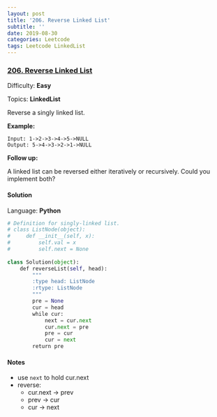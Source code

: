 ```yaml
---
layout: post
title: '206. Reverse Linked List'
subtitle: ''
date: 2019-08-30
categories: Leetcode
tags: Leetcode LinkedList
---
```

### [206\. Reverse Linked List](https://leetcode.com/problems/reverse-linked-list/)

Difficulty: **Easy**

Topics: **LinkedList**


Reverse a singly linked list.

**Example:**

```
Input: 1->2->3->4->5->NULL
Output: 5->4->3->2->1->NULL
```

**Follow up:**

A linked list can be reversed either iteratively or recursively. Could you implement both?


#### Solution

Language: **Python**

```python
# Definition for singly-linked list.
# class ListNode(object):
#     def __init__(self, x):
#         self.val = x
#         self.next = None
​
class Solution(object):
    def reverseList(self, head):
        """
        :type head: ListNode
        :rtype: ListNode
        """
        pre = None
        cur = head
        while cur:
            next = cur.next
            cur.next = pre
            pre = cur
            cur = next
        return pre
```
#### Notes
- use `next` to hold cur.next
- reverse: 
  - cur.next -> prev
  - prev -> cur
  - cur -> next

